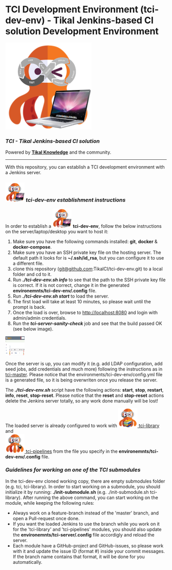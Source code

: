 # TCI Development Environment (tci-dev-env) - Tikal Jenkins-based CI solution Development Environment
![tci-dev](src/resources/images/tci-dev.png)

### ***TCI - Tikal Jenkins-based CI solution***

Powered by **[Tikal Knowledge](http://www.tikalk.com)** and the community.
<hr/>

With this repository, you can establish a TCI development environment with a Jenkins server.

### ***<img src="./src/resources/images/tci-dev.png" width="60" height="60"> tci-dev-env establishment instructions***

In order to establish a <img src="./src/resources/images/tci-dev.png" width="60" height="60"> **tci-dev-env**, follow the below instructions on the server/laptop/desktop you want to host it:

1. Make sure you have the following commands installed: **git**, **docker** & **docker-compose**.
1. Make sure you have an SSH private key file on the hosting server. The default path it looks for is **~/.ssh/id_rsa**, but you can configure it to use a different file.
1. clone this repository (git@github.com:TikalCI/tci-dev-env.git) to a local folder and cd to it.
1. Run _**./tci-dev-env.sh info**_ to see that the path to the SSH private key file is correct. If it is not correct, change it in the generated **environemnts/tci-dev-env/.config** file.
1. Run _**./tci-dev-env.sh start**_ to load the server. 
1. The first load will take at least 10 minutes, so please wait until the prompt is back.
1. Once the load is over, browse to [http://localhost:8080](http://localhost:8080) and login with admin/admin credentials.
1. Run the **_tci-server-sanity-check_** job and see that the build passed OK (see below image).
<img src="./src/resources/images/SanityCheck.png" width="60" height="60">

Once the server is up, you can modify it (e.g. add LDAP configuration, add seed jobs, add credentials and much more) following the instructions as in [tci-master](https://github.com/TikalCI/tci-master).
Please notice that the environments/tci-dev-env/config.yml file is a generated file, so it is being overwriten once you release the server.

The _**./tci-dev-env.sh**_ script have the following actions: **start**, **stop**, **restart**, **info**, **reset**, **stop-reset**.
Please notice that the **reset** and **stop-reset** actions delete the Jenkins server totally, so any work done manually will be lost!

The loaded server is already configured to work with [<img src="./src/resources/images/tci-library.png" width="60" height="60"> tci-library](https://github.com/TikalCI/tci-library) and<br/>[<img src="./src/resources/images/tci-pipelines.png" width="60" height="60"> tci-pipelines](https://github.com/TikalCI/tci-pipelines) from the file you specify in the **environemnts/tci-dev-env/.config** file.

### ***Guidelines for working on one of the TCI submodules***
In the tci-dev-env cloned working copy, there are empty submodules folder (e.g. tci, tci-library).
In order to start working on a submodule, you should initialize it by running: **./init-submodule.sh <module>** (e.g. ./init-submodule.sh tci-library).
After running the above command, you can start working on the module, while keeping the following rules:
* Always work on a feature-branch instead of the 'master' branch, and open a Pull-request once done.
* If you want the loaded Jenkins to use the branch while you work on it for the 'tci-library' and 'tci-pipelines' modules, you should also update the **environemnts/tci-server/.config** file accordigly and reload the server.
* Each module have a GitHub-project and GitHub-issues, so please work with it and update the issue ID (format #<number>) inside your commit messages. If the branch name contains that format, it will be done for you automatically.


